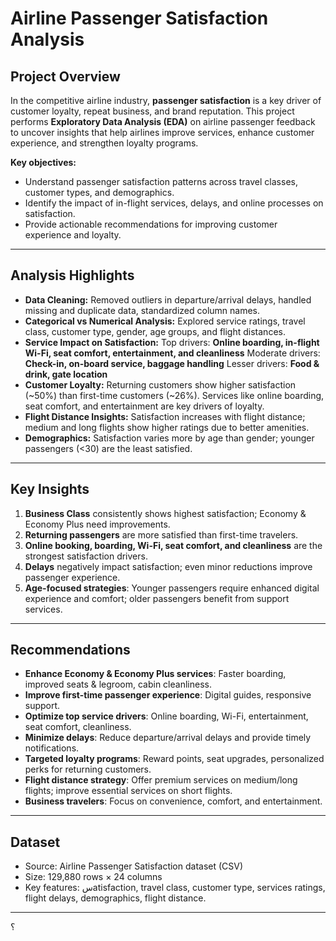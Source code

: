 # Airline Passenger Satisfaction Analysis

## Project Overview

In the competitive airline industry, **passenger satisfaction** is a key driver of customer loyalty, repeat business, and brand reputation. This project performs **Exploratory Data Analysis (EDA)** on airline passenger feedback to uncover insights that help airlines improve services, enhance customer experience, and strengthen loyalty programs.

**Key objectives:**

* Understand passenger satisfaction patterns across travel classes, customer types, and demographics.
* Identify the impact of in-flight services, delays, and online processes on satisfaction.
* Provide actionable recommendations for improving customer experience and loyalty.

---

## Analysis Highlights

* **Data Cleaning:** Removed outliers in departure/arrival delays, handled missing and duplicate data, standardized column names.
* **Categorical vs Numerical Analysis:** Explored service ratings, travel class, customer type, gender, age groups, and flight distances.
* **Service Impact on Satisfaction:**
  Top drivers: **Online boarding, in-flight Wi-Fi, seat comfort, entertainment, and cleanliness**
  Moderate drivers: **Check-in, on-board service, baggage handling**
  Lesser drivers: **Food & drink, gate location**
* **Customer Loyalty:** Returning customers show higher satisfaction (\~50%) than first-time customers (\~26%). Services like online boarding, seat comfort, and entertainment are key drivers of loyalty.
* **Flight Distance Insights:** Satisfaction increases with flight distance; medium and long flights show higher ratings due to better amenities.
* **Demographics:** Satisfaction varies more by age than gender; younger passengers (<30) are the least satisfied.

---

## Key Insights

1. **Business Class** consistently shows highest satisfaction; Economy & Economy Plus need improvements.
2. **Returning passengers** are more satisfied than first-time travelers.
3. **Online booking, boarding, Wi-Fi, seat comfort, and cleanliness** are the strongest satisfaction drivers.
4. **Delays** negatively impact satisfaction; even minor reductions improve passenger experience.
5. **Age-focused strategies**: Younger passengers require enhanced digital experience and comfort; older passengers benefit from support services.

---

## Recommendations

* **Enhance Economy & Economy Plus services**: Faster boarding, improved seats & legroom, cabin cleanliness.
* **Improve first-time passenger experience**: Digital guides, responsive support.
* **Optimize top service drivers**: Online boarding, Wi-Fi, entertainment, seat comfort, cleanliness.
* **Minimize delays**: Reduce departure/arrival delays and provide timely notifications.
* **Targeted loyalty programs**: Reward points, seat upgrades, personalized perks for returning customers.
* **Flight distance strategy**: Offer premium services on medium/long flights; improve essential services on short flights.
* **Business travelers**: Focus on convenience, comfort, and entertainment.

---

## Dataset

* Source: Airline Passenger Satisfaction dataset (CSV)
* Size: 129,880 rows × 24 columns
* Key features: سatisfaction, travel class, customer type, services ratings, flight delays, demographics, flight distance.

---
؟
